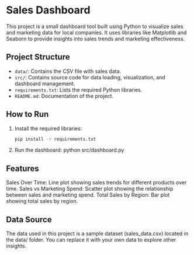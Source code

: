 # Sales Dashboard

This project is a small dashboard tool built using Python to visualize sales and marketing data for local companies. It uses libraries like Matplotlib and Seaborn to provide insights into sales trends and marketing effectiveness.

## Project Structure

- `data/`: Contains the CSV file with sales data.
- `src/`: Contains source code for data loading, visualization, and dashboard management.
- `requirements.txt`: Lists the required Python libraries.
- `README.md`: Documentation of the project.

## How to Run

1. Install the required libraries:
   ```bash
   pip install -r requirements.txt

2. Run the dashboard:
python src/dashboard.py

## Features
Sales Over Time: Line plot showing sales trends for different products over time.
Sales vs Marketing Spend: Scatter plot showing the relationship between sales and marketing spend.
Total Sales by Region: Bar plot showing total sales by region.

## Data Source
The data used in this project is a sample dataset (sales_data.csv) located in the data/ folder. You can replace it with your own data to explore other insights.